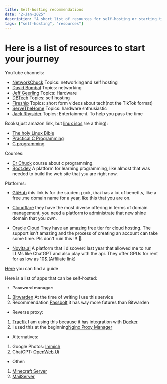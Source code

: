 ```yaml
---
title: Self-hosting recommendations
date: "2-Jan-2025"
description: "A short list of resources for self-hosting or starting tinkering with code"
tags: ["self-hosting", "resources"]
---
```


# Here is a list of resources to start your journey

YouTube channels:

- [NetworkChuck](https://www.youtube.com/@NetworkChuck) Topics: networking and self hosting
- [David Bombal](https://www.youtube.com/@davidbombal) Topics: networking
- [Jeff Geerling](https://www.youtube.com/@JeffGeerling) Topics: Hardware
- [DBTech](https://www.youtube.com/@DBTechYT) Topics: self hosting
- [Fireship](https://www.youtube.com/@Fireship) Topics: short form videos about tech(not the TikTok format)
- [ServeTheHome](https://www.youtube.com/@ServeTheHomeVideo) Topics: hardware enthusiastic
- [Jack Rhysider](https://www.youtube.com/@JackRhysider) Topics: Entertainment. To help you pass the time

Books(just amazon link, but [linux isos](https://news.ycombinator.com/item?id=27531020) are a thing):

- [The holy Linux Bible](https://www.amazon.com/Linux-Bible-Christopher-Negus/dp/1119578884)
- [Practical C Programming](https://www.amazon.com/Practical-Programming-Does-Nutshell-Handbooks/dp/1565923065)
- [C programming](http://etcm.ticollege.org:4300/E-Books/C-EBooks/C%20Programming%20Absolute%20Beginner%20-%20Perry,%20Greg.pdf)

Courses:

- [Dr Chuck](https://www.cc4e.com/) course about c programming.
- [Boot.dev](https://boot.dev) A platform for learning programming, like almost that was needed to build the web site that you are right now.

Platforms:

- [GitHub](https://education.github.com/pack) this link is for the student pack, that has a lot of benefits, like a free .me domain name for a year, like this that you are on.

- [Cloudflare](https://cloudflare.com) they have the most diverse offering in terms of domain management, you need a platform to administrate that new shine domain that you own.

- [Oracle Cloud](https://oracle.com) They have an amazing free tier for cloud hosting. The support isn't amazing and the process of creating an account can take some time. Pls don't ruin this !!! 🙏.

- [Novita.ai](https://novita.ai/?ref=yjm4y2q&utm_source=affiliate) A platform that i discoverd last year that allowed me to run LLMs like ChatGPT and also play with the api.
  They offer GPUs for rent for as low as 10$.(Affiliate link)

[Here](https://wiki.futo.org/index.php/Introduction_to_a_Self_Managed_Life:_a_13_hour_%26_28_minute_presentation_by_FUTO_software) you can find a guide

Here is a list of apps that can be self-hosted:

- Password manager:

1. [Bitwarden](https://bitwarden.com/) At the time of writing I use this service
2. Recommendation [Passbolt](https://www.passbolt.com/) it has way more futures than Bitwarden

- Reverse proxy:

1. [Traefik](https://traefik.io/traefik/) I am using this because it has integration with [Docker](https://www.docker.com/)
2. I used this at the beginning[Nginx Proxy Manager](https://nginxproxymanager.com/)

- Alternatives:

1. Google Photos: [Immich](https://immich.app/)
2. ChatGPT: [OpenWeb Ui](https://openwebui.com/)

- Other:

1. [Minecraft Server](https://docker-minecraft-server.readthedocs.io/en/latest/)
2. [MailServer](https://docker-mailserver.github.io/docker-mailserver/latest/)
